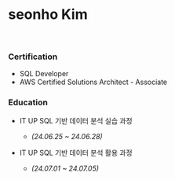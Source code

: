 # seonho Kim

<br>

### Certification

*  SQL Developer 
*  AWS Certified Solutions Architect - Associate

### Education

* IT UP SQL 기반 데이터 분석 실습 과정  
  *  *(24.06.25 ~ 24.06.28)*

* IT UP SQL 기반 데이터 분석 활용 과정  
  *  *(24.07.01 ~ 24.07.05)*
